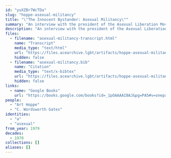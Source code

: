 ```yaml
---
id: "yuXZBr7WcTDa"
slug: "hoppe-asexual-militancy"
title: "\"The Innocent Bystander: Asexual Militancy\""
summary: "An interview with the president of the Asexual Liberation Movement"
description: "An interview with the president of the Asexual Liberation Movement, who claims \"No one is born an A\""
files:
  - filename: "asexual-militancy-transcript.html"
    name: "Transcript"
    media_type: "text/html"
    url: "https://files.acearchive.lgbt/artifacts/hoppe-asexual-militancy/asexual-militancy-transcript.html"
    hidden: false
  - filename: "asexual-militancy.bib"
    name: "Citation"
    media_type: "text/x-bibtex"
    url: "https://files.acearchive.lgbt/artifacts/hoppe-asexual-militancy/asexual-militancy.bib"
    hidden: false
links:
  - name: "Google Books"
    url: "https://books.google.com/books?id=_1pOAAAAIBAJ&pg=PA5#v=onepage&q&f=false"
people:
  - "Art Hoppe"
  - "C. Wordsworth Gates"
identities:
  - "a"
  - "asexual"
from_year: 1979
decades:
  - 1970
collections: []
aliases: []
---
```

